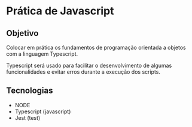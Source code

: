 # Prática de Javascript

## Objetivo

<p>Colocar em prática os fundamentos de programação orientada a objetos com a linguagem Typescript.</p>

<p>Typescript será usado para facilitar o desenvolvimento de algumas funcionalidades e evitar erros durante a execução dos scripts.</p>

<p></p>

## Tecnologias

- NODE
- Typescript (javascript)
- Jest (test)

<!--

- Inicializar projeto NODE - package.json
npm init -y

- Instalar Typescript e Jest
npm install --save-dev typescript ts-jest jest @types/jest

typescript: compilador TS
ts-jest: integração entre Jest e TypeScript
jest: o framework de testes
@types/jest: tipagem para o TypeScript

- Inicializar Typescript -> tsconfig.json
npx tsc --init

- Inicializar Jest -> jest.config.ts
npx ts-jest config:init

-->
